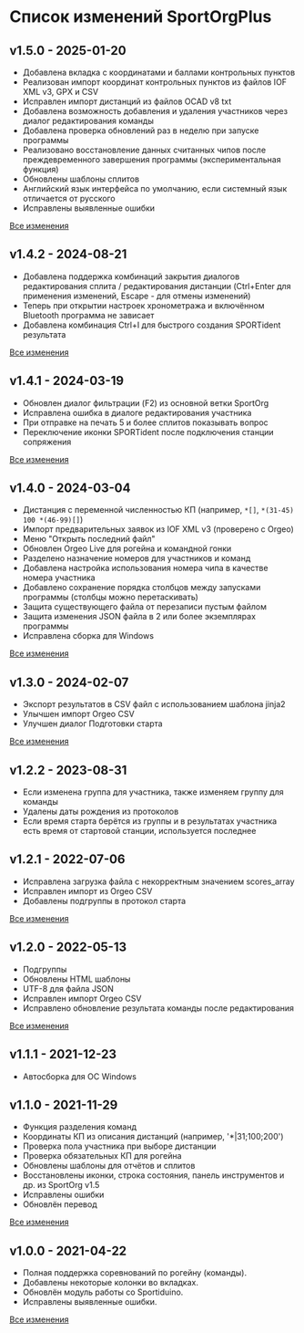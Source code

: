 # Список изменений SportOrgPlus

## v1.5.0 - 2025-01-20

* Добавлена вкладка с координатами и баллами контрольных пунктов
* Реализован импорт координат контрольных пунктов из файлов IOF XML v3, GPX и CSV
* Исправлен импорт дистанций из файлов OCAD v8 txt
* Добавлена возможность добавления и удаления участников через диалог редактирования команды
* Добавлена проверка обновлений раз в неделю при запуске программы
* Реализовано восстановление данных считанных чипов после преждевременного завершения программы (экспериментальная функция)
* Обновлены шаблоны сплитов
* Английский язык интерфейса по умолчанию, если системный язык отличается от русского
* Исправлены выявленные ошибки

[Все изменения](https://github.com/sembruk/sportorg-plus/compare/v1.4.2...v1.5.0)

## v1.4.2 - 2024-08-21

* Добавлена поддержка комбинаций закрытия диалогов редактирования сплита / редактирования дистанции
(Ctrl+Enter для применения изменений, Escape - для отмены изменений)
* Теперь при открытии настроек хронометража и включённом Bluetooth программа не зависает
* Добавлена комбинация Ctrl+I для быстрого создания SPORTident результата

[Все изменения](https://github.com/sembruk/sportorg-plus/compare/v1.4.1...v1.4.2)

## v1.4.1 - 2024-03-19

* Обновлен диалог фильтрации (F2) из основной ветки SportOrg
* Исправлена ошибка в диалоге редактирования участника
* При отправке на печать 5 и более сплитов показывать вопрос
* Переключение иконки SPORTident после подключения станции сопряжения

[Все изменения](https://github.com/sembruk/sportorg-plus/compare/v1.4.0...v1.4.1)

## v1.4.0 - 2024-03-04

* Дистанция с переменной численностью КП (например, `*[]`, `*(31-45) 100 *(46-99)[]`)
* Импорт предварительных заявок из IOF XML v3 (проверено с Orgeo)
* Меню "Открыть последний файл"
* Обновлен Orgeo Live для рогейна и командной гонки
* Разделено назначение номеров для участников и команд
* Добавлена настройка использования номера чипа в качестве номера участника
* Добавлено сохранение порядка столбцов между запусками программы (столбцы можно перетаскивать)
* Защита существующего файла от перезаписи пустым файлом
* Защита изменения JSON файла в 2 или более экземплярах программы
* Исправлена сборка для Windows

[Все изменения](https://github.com/sembruk/sportorg-plus/compare/v1.3.0...v1.4.0)


## v1.3.0 - 2024-02-07

* Экспорт результатов в CSV файл с использованием шаблона jinja2
* Улычшен импорт Orgeo CSV
* Улучшен диалог Подготовки старта

[Все изменения](https://github.com/sembruk/sportorg-plus/compare/v1.2.2...v1.3.0)

## v1.2.2 - 2023-08-31

* Если изменена группа для участника, также изменяем группу для команды
* Удалены даты рождения из протоколов
* Если время старта берётся из группы
и в результатах участника есть время от стартовой станции, используется последнее

## v1.2.1 - 2022-07-06

* Исправлена загрузка файла с некорректным значением scores_array
* Исправлен импорт из Orgeo CSV
* Добавлены подгруппы в протокол старта

[Все изменения](https://github.com/sembruk/sportorg-plus/compare/v1.2.0...v1.2.1)

## v1.2.0 - 2022-05-13

* Подгруппы
* Обновлены HTML шаблоны
* UTF-8 для файла JSON
* Исправлен импорт Orgeo CSV
* Исправлено обновление результата команды после редактирования

[Все изменения](https://github.com/sembruk/sportorg-plus/compare/v1.1.1...v1.2.0)

## v1.1.1 - 2021-12-23

* Автосборка для ОС Windows

## v1.1.0 - 2021-11-29

* Функция разделения команд
* Координаты КП из описания дистанций (например, '\*|31;100;200')
* Проверка пола участника при выборе дистанции
* Проверка обязательных КП для рогейна
* Обновлены шаблоны для отчётов и сплитов
* Восстановлены иконки, строка состояния, панель инструментов и др. из SportOrg v1.5
* Исправлены ошибки
* Обновлён перевод

[Все изменения](https://github.com/sembruk/sportorg-plus/compare/v1.0.0...v1.1.0)

## v1.0.0 - 2021-04-22

* Полная поддержка соревнований по рогейну (команды).
* Добавлены некоторые колонки во вкладках.
* Обновлён модуль работы со Sportiduino.
* Исправлены выявленные ошибки.

[Все изменения](https://github.com/sembruk/sportorg-plus/compare/3a69d94...v1.0.0)
